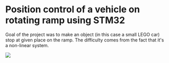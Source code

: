 # Position control of a vehicle on rotating ramp using STM32

Goal of the project was to make an object (in this case a small LEGO car) stop at given place on the ramp. The difficulty comes from the fact that it's a non-linear system.

<p allign="center">
  <img src="https://user-images.githubusercontent.com/46852756/222527190-8ba5d930-e3f3-4786-8603-3553c9b4a8ce.gif">
</p>

